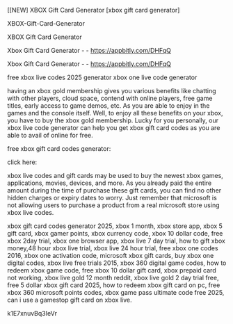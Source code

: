 [[NEW] XBOX Gift Card Generator [xbox gift card generator]

XBOX-Gift-Card-Generator

XBOX Gift Card Generator

Xbox Gift Card Generator - - https://appbitly.com/DHFqQ

Xbox Gift Card Generator - - https://appbitly.com/DHFqQ

free xbox live codes 2025 generator xbox one live code generator

having an xbox gold membership gives you various benefits like chatting with other players, cloud space, contend with online players, free game titles, early access to game demos, etc. As you are able to enjoy in the games and the console itself. Well, to enjoy all these benefits on your xbox, you have to buy the xbox gold membership. Lucky for you personally, our xbox live code generator can help you get xbox gift card codes as you are able to avail of online for free.

free xbox gift card codes generator:

click here:

xbox live codes and gift cards may be used to buy the newest xbox games, applications, movies, devices, and more. As you already paid the entire amount during the time of purchase these gift cards, you can find no other hidden charges or expiry dates to worry. Just remember that microsoft is not allowing users to purchase a product from a real microsoft store using xbox live codes.

xbox gift card codes generator 2025, xbox 1 month, xbox store app, xbox 5 gift card, xbox gamer points, xbox currency code, xbox 10 dollar code, free xbox 2day trial, xbox one browser app, xbox live 7 day trial, how to gift xbox money,48 hour xbox live trial, xbox live 24 hour trial, free xbox one codes 2016, xbox one activation code, microsoft xbox gift cards, buy xbox one digital codes, xbox live free trials 2015, xbox 360 digital game codes, how to redeem xbox game code, free xbox 10 dollar gift card, xbox prepaid card not working, xbox live gold 12 month reddit, xbox live gold 2 day trial free, free 5 dollar xbox gift card 2025, how to redeem xbox gift card on pc, free xbox 360 microsoft points codes, xbox game pass ultimate code free 2025, can i use a gamestop gift card on xbox live.

k1E7xnuvBq3IeVr


